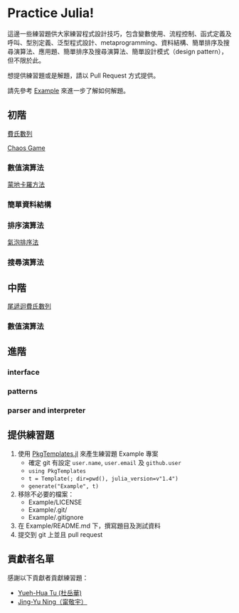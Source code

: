 # Practice Julia!

這邊一些練習題供大家練習程式設計技巧，包含變數使用、流程控制、函式定義及呼叫、型別定義、泛型程式設計、metaprogramming、資料結構、簡單排序及搜尋演算法、應用題、簡單排序及搜尋演算法、簡單設計模式（design pattern），但不限於此。

想提供練習題或是解題，請以 Pull Request 方式提供。

請先參考 [Example](Example/) 來進一步了解如何解題。

## 初階

[費氏數列](Fibonacci/)

[Chaos Game](ChaosGame/)

### 數值演算法

[蒙地卡羅方法](MonteCarlo/)

### 簡單資料結構

### 排序演算法

[氣泡排序法](BubbleSort/)

### 搜尋演算法

## 中階

[尾遞迴費氏數列](TailRecursiveFibonacci/)

### 數值演算法

## 進階

### interface

### patterns

### parser and interpreter

## 提供練習題

1. 使用 [PkgTemplates.jl](https://invenia.github.io/PkgTemplates.jl/stable/) 來產生練習題 Example 專案
    * 確定 git 有設定 `user.name`, `user.email` 及 `github.user`
    * `using PkgTemplates`
    * `t = Template(; dir=pwd(), julia_version=v"1.4")`
    * `generate("Example", t)`
2. 移除不必要的檔案：
    * Example/LICENSE
    * Example/.git/
    * Example/.gitignore
3. 在 Example/README.md 下，撰寫題目及測試資料
4. 提交到 git 上並且 pull request

## 貢獻者名單

感謝以下貢獻者貢獻練習題：

* [Yueh-Hua Tu (杜岳華)](https://github.com/yuehhua)
* [Jing-Yu Ning（甯敬宇）](https://github.com/foldfelis)
